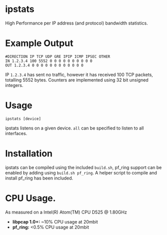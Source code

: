 ipstats
=======

High Performance per IP address (and protocol) bandwidth statistics.

# Example Output
```
#DIRECTION IP TCP UDP GRE IPIP ICMP IPSEC OTHER
IN 1.2.3.4 100 5552 0 0 0 0 0 0 0 0 0 0
OUT 1.2.3.4 0 0 0 0 0 0 0 0 0 0 0 0
```

IP ```1.2.3.4``` has sent no traffic, however it has received 100 TCP packets, totalling 5552 bytes. Counters are implemented using 32 bit unsigned integers.

# Usage
```ipstats [device]```

ipstats listens on a given device. ```all``` can be specified to listen to all interfaces.

# Installation
ipstats can be compiled using the included ```build.sh```, pf_ring support can be enabled by adding using ```build.sh pf_ring```. A helper script to compile and install pf_ring has been included.

# CPU Usage.
As measured on a Intel(R) Atom(TM) CPU D525   @ 1.80GHz

 * __libpcap 1.0+:__ ~10% CPU usage at 20mbit
 * __pf_ring:__ <0.5% CPU usage at 20mbit